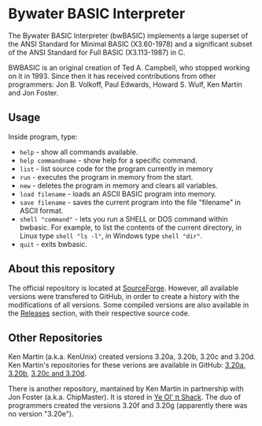 # Bywater BASIC Interpreter

The Bywater BASIC Interpreter (bwBASIC) implements a large superset of the ANSI Standard for Minimal BASIC (X3.60-1978) and a significant subset of the ANSI Standard for Full BASIC (X3.113-1987) in C.

BWBASIC is an original creation of Ted A. Campbell, who stopped working on it in 1993. Since then it has received contributions from other programmers: Jon B. Volkoff, Paul Edwards, Howard S. Wulf, Ken Martin and Jon Foster.

## Usage

Inside program, type:

* `help` - show all commands available.
* `help commandname` - show help for a specific command.
* `list` - list source code for the program currently in memory
* `run` - executes the program in memory from the start.
* `new` - deletes the program in memory and clears all variables.
* `load filename` - loads an ASCII BASIC program into memory.
* `save filename` - saves the current program into the file "filename" in ASCII format.
* `shell "command"` - lets you run a SHELL or DOS command within bwbasic. For example, to list the contents of the current directory, in Linux type `shell "ls -l"`, in Windows type `shell "dir"`.
* `quit` - exits bwbasic.

## About this repository

The official repository is located at [SourceForge](https://sourceforge.net/projects/bwbasic/). However, all available versions were transfered to GitHub, in order to create a history with the modifications of all versions. Some compiled versions are also available in the [Releases](https://github.com/nerun/bwbasic/releases) section, with their respective source code.

## Other Repositories

Ken Martin (a.k.a. KenUnix) created versions 3.20a, 3.20b, 3.20c and 3.20d. Ken Martin's repositories for these verions are available in GitHub: [3.20a](https://github.com/kenmartin-unix/Bwbasic-3.2a-for-BeagleBone), [3.20b](https://github.com/kenmartin-unix/Bwbasic-3.20b), [3.20c and 3.20d](https://github.com/kenmartin-unix/BwBasic).

There is another repository, mantained by Ken Martin in partnership with Jon Foster (a.k.a. ChipMaster). It is stored in [Ye Ol' π Shack](https://yeolpishack.net/repos/ChipMaster/bwBASIC). The duo of programmers created the versions 3.20f and 3.20g (apparently there was no version "3.20e").
